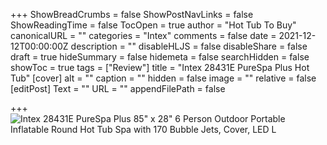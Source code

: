 +++
ShowBreadCrumbs = false
ShowPostNavLinks = false
ShowReadingTime = false
TocOpen = true
author = "Hot Tub To Buy"
canonicalURL = ""
categories = "Intex"
comments = false
date = 2021-12-12T00:00:00Z
description = ""
disableHLJS = false
disableShare = false
draft = true
hideSummary = false
hidemeta = false
searchHidden = false
showToc = true
tags = ["Review"]
title = "Intex 28431E PureSpa Plus Hot Tub"
[cover]
alt = ""
caption = ""
hidden = false
image = ""
relative = false
[editPost]
Text = ""
URL = ""
appendFilePath = false

+++
![Intex 28431E PureSpa Plus 85" x 28" 6 Person Outdoor Portable Inflatable Round Hot Tub Spa with 170 Bubble Jets, Cover, LED L](https://images-na.ssl-images-amazon.com/images/I/717zTqcVgxL._AC_UL604_SR604,400_.jpg)